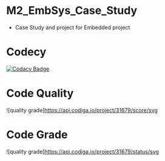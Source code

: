 # M2_EmbSys_Case_Study

* Case Study and project for Embedded project


# Codecy

[![Codacy Badge](https://app.codacy.com/project/badge/Grade/3e387cdc35d3432991052d1175f5db88)](https://www.codacy.com/gh/kashyapshah26/M2_EmbSys_/dashboard?utm_source=github.com&amp;utm_medium=referral&amp;utm_content=kashyapshah26/M2_EmbSys_&amp;utm_campaign=Badge_Grade)

# Code Quality
![quality grade]https://api.codiga.io/project/31679/score/svg

# Code Grade
![quality grade]https://api.codiga.io/project/31679/status/svg
